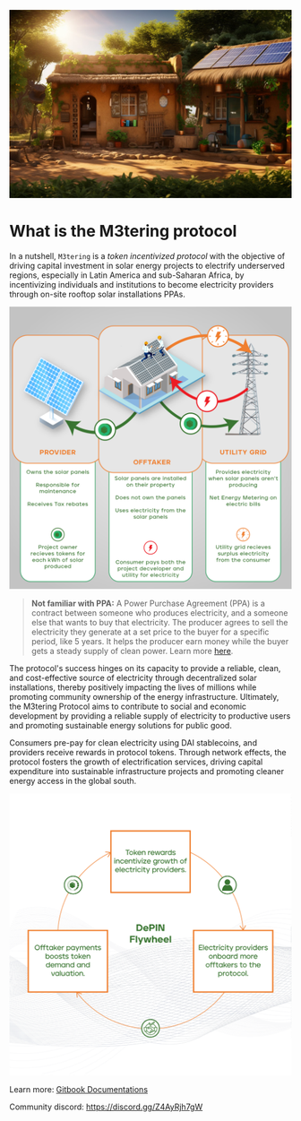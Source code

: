 ![Cover photo](./F0VLqN8agAAe0wA.jpg)

# What is the M3tering protocol

In a nutshell, `M3tering` is a _token incentivized protocol_ with the objective of driving capital investment in solar energy projects to electrify underserved regions, especially in Latin America and sub-Saharan Africa, by incentivizing individuals and institutions to become electricity providers through on-site rooftop solar installations PPAs.&#x20;

![The M3tering protocol diagram](./Diagram%201.png "The M3tering Protocol")

>**Not familiar with PPA:** A Power Purchase Agreement (PPA) is a contract between someone who produces electricity, and a someone else that wants to buy that electricity. The producer agrees to sell the electricity they generate at a set price to the buyer for a specific period, like 5 years. It helps the producer earn money while the buyer gets a steady supply of clean power. Learn more [here](https://en.wikipedia.org/wiki/Power\_purchase\_agreement).


The protocol's success hinges on its capacity to provide a reliable, clean, and cost-effective source of electricity through decentralized solar installations, thereby positively impacting the lives of millions while promoting community ownership of the energy infrastructure. Ultimately, the M3tering Protocol aims to contribute to social and economic development by providing a reliable supply of electricity to productive users and promoting sustainable energy solutions for public good.

Consumers pre-pay for clean electricity using DAI stablecoins, and providers receive rewards in protocol tokens. Through network effects, the protocol fosters the growth of electrification services, driving capital expenditure into sustainable infrastructure projects and promoting cleaner energy access in the global south.

![The M3tering protocol diagram](./Diagram%202.png "The M3tering Protocol")

Learn more: [Gitbook Documentations](https://m3tering.whynotswitch.com/)

Community discord:  https://discord.gg/Z4AyRjh7gW